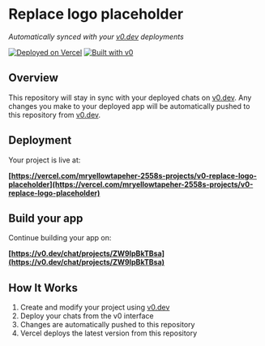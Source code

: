# Replace logo placeholder

*Automatically synced with your [v0.dev](https://v0.dev) deployments*

[![Deployed on Vercel](https://img.shields.io/badge/Deployed%20on-Vercel-black?style=for-the-badge&logo=vercel)](https://vercel.com/mryellowtapeher-2558s-projects/v0-replace-logo-placeholder)
[![Built with v0](https://img.shields.io/badge/Built%20with-v0.dev-black?style=for-the-badge)](https://v0.dev/chat/projects/ZW9IpBkTBsa)

## Overview

This repository will stay in sync with your deployed chats on [v0.dev](https://v0.dev).
Any changes you make to your deployed app will be automatically pushed to this repository from [v0.dev](https://v0.dev).

## Deployment

Your project is live at:

**[https://vercel.com/mryellowtapeher-2558s-projects/v0-replace-logo-placeholder](https://vercel.com/mryellowtapeher-2558s-projects/v0-replace-logo-placeholder)**

## Build your app

Continue building your app on:

**[https://v0.dev/chat/projects/ZW9IpBkTBsa](https://v0.dev/chat/projects/ZW9IpBkTBsa)**

## How It Works

1. Create and modify your project using [v0.dev](https://v0.dev)
2. Deploy your chats from the v0 interface
3. Changes are automatically pushed to this repository
4. Vercel deploys the latest version from this repository